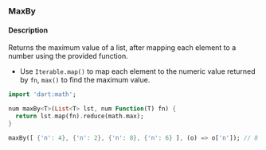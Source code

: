 ### MaxBy

#### Description



Returns the maximum value of a list, after mapping each element to a number using the provided function.

- Use `Iterable.map()` to map each element to the numeric value returned by `fn`, `max()` to find the maximum value.

```dart
import 'dart:math';

num maxBy<T>(List<T> lst, num Function(T) fn) {
  return lst.map(fn).reduce(math.max);
}
```

```dart
maxBy([ {'n': 4}, {'n': 2}, {'n': 8}, {'n': 6} ], (o) => o['n']); // 8
```
